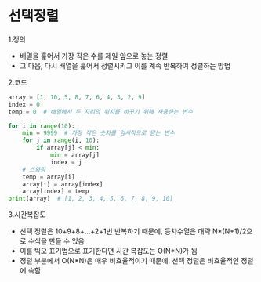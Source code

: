 # 선택정렬
1.정의
- 배열을 훑어서 가장 작은 수를 제일 앞으로 놓는 정렬
- 그 다음, 다시 배열을 훑어서 정렬시키고 이를 계속 반복하여 정렬하는 방법

2.코드
```python
array = [1, 10, 5, 8, 7, 6, 4, 3, 2, 9]
index = 0
temp = 0  # 배열에서 두 자리의 위치를 바꾸기 위해 사용하는 변수

for i in range(10):
    min = 9999  # 가장 작은 숫자를 임시적으로 담는 변수
    for j in range(i, 10):
        if array[j] < min:
            min = array[j]
            index = j
    # 스와핑
    temp = array[i]
    array[i] = array[index]
    array[index] = temp
print(array)  # [1, 2, 3, 4, 5, 6, 7, 8, 9, 10]
```

3.시간복잡도
- 선택 정렬은 10+9+8+...+2+1번 반복하기 때문에, 등차수열은 대략 N*(N+1)/2으로 수식을 만들 수 있음
- 이를 빅오 표기법으로 표기한다면 시간 복잡도는 O(N*N)가 됨
- 정렬 부분에서 O(N*N)은 매우 비효율적이기 때문에, 선택 정렬은 비효율적인 정렬에 속함